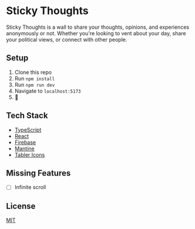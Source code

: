 # Sticky Thoughts

Sticky Thoughts is a wall to share your thoughts, opinions, and experiences anonymously or not. Whether you're looking to vent about your day, share your political views, or connect with other people.

## Setup

1. Clone this repo
2. Run `npm install`
3. Run `npm run dev`
4. Navigate to `localhost:5173`
5. 🎉

## Tech Stack

- [TypeScript](https://www.typescriptlang.org/)
- [React](https://reactjs.org/)
- [Firebase](https://firebase.google.com/)
- [Mantine](https://mantine.dev/)
- [Tabler Icons](https://tabler-icons.io/)

## Missing Features

- [ ] Infinite scroll

## License

[MIT](LICENSE)
